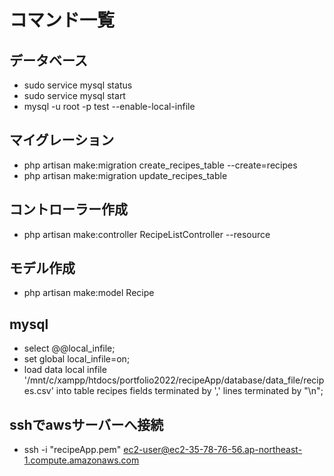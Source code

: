 # コマンド一覧
## データベース
- sudo service mysql status
- sudo service mysql start
- mysql -u root -p test --enable-local-infile

## マイグレーション
- php artisan make:migration create_recipes_table --create=recipes
- php artisan make:migration update_recipes_table

## コントローラー作成
- php artisan make:controller RecipeListController --resource

## モデル作成
- php artisan make:model Recipe

## mysql
- select @@local_infile;
- set global local_infile=on;
- load data local infile '/mnt/c/xampp/htdocs/portfolio2022/recipeApp/database/data_file/recipes.csv' into table recipes fields terminated by ',' lines terminated by "\n";

## sshでawsサーバーへ接続
- ssh -i "recipeApp.pem" ec2-user@ec2-35-78-76-56.ap-northeast-1.compute.amazonaws.com